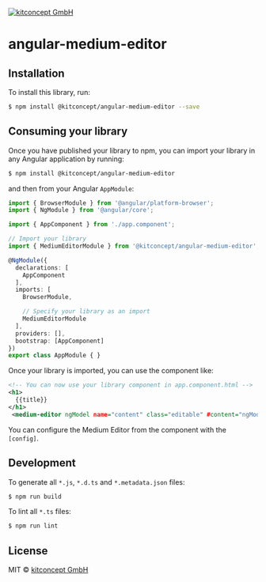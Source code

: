[![kitconcept GmbH](https://kitconcept.com/logo.png)](https://kitconcept.com)

# angular-medium-editor

## Installation

To install this library, run:

```bash
$ npm install @kitconcept/angular-medium-editor --save
```

## Consuming your library

Once you have published your library to npm, you can import your library in any Angular application by running:

```bash
$ npm install @kitconcept/angular-medium-editor
```

and then from your Angular `AppModule`:

```typescript
import { BrowserModule } from '@angular/platform-browser';
import { NgModule } from '@angular/core';

import { AppComponent } from './app.component';

// Import your library
import { MediumEditorModule } from '@kitconcept/angular-medium-editor';

@NgModule({
  declarations: [
    AppComponent
  ],
  imports: [
    BrowserModule,

    // Specify your library as an import
    MediumEditorModule
  ],
  providers: [],
  bootstrap: [AppComponent]
})
export class AppModule { }
```

Once your library is imported, you can use the component like:

```xml
<!-- You can now use your library component in app.component.html -->
<h1>
  {{title}}
</h1>
 <medium-editor ngModel name="content" class="editable" #content="ngModel" [config]="getConfig()"></medium-editor>

```
You can configure the Medium Editor from the component with the `[config]`.

## Development

To generate all `*.js`, `*.d.ts` and `*.metadata.json` files:

```bash
$ npm run build
```

To lint all `*.ts` files:

```bash
$ npm run lint
```

## License

MIT © [kitconcept GmbH](mailto:info@kitconcept.com)
